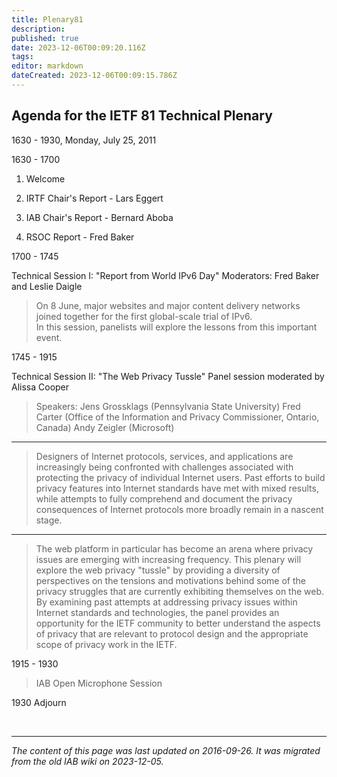 ```yaml
---
title: Plenary81
description: 
published: true
date: 2023-12-06T00:09:20.116Z
tags: 
editor: markdown
dateCreated: 2023-12-06T00:09:15.786Z
---
```


## Agenda for the IETF 81 Technical Plenary
1630 - 1930, Monday, July 25, 2011

1630 - 1700

1. Welcome

2. IRTF Chair's Report - Lars Eggert

3. IAB Chair's Report - Bernard Aboba

4. RSOC Report - Fred Baker

1700 - 1745


Technical Session I: "Report from World IPv6 Day" Moderators: Fred Baker and Leslie Daigle
> 
>    On 8 June, major websites and major content delivery networks
>    joined together for the first global-scale trial of IPv6.  
>    In this session, panelists will explore the lessons
>    from this important event.

1745 - 1915

Technical Session II: "The Web Privacy Tussle" Panel session moderated by Alissa Cooper

>  Speakers:
>  Jens Grossklags (Pennsylvania State University)
>  Fred Carter (Office of the Information and Privacy Commissioner, Ontario, Canada)
>  Andy Zeigler (Microsoft)

---

> Designers of Internet protocols, services, and applications are increasingly being confronted with challenges associated with protecting the privacy of individual Internet users. Past efforts to build privacy features into Internet standards have met with mixed results, while attempts to fully comprehend and document the privacy consequences of Internet protocols more broadly remain in a nascent stage.
 
--- 
 
>  The web platform in particular has become an arena where privacy issues are emerging with increasing frequency. This plenary will explore the web privacy "tussle" by providing a diversity of perspectives on the tensions and motivations behind some of the privacy struggles that are currently exhibiting themselves on the web. By examining past attempts at addressing privacy issues within Internet standards and technologies, the panel provides an opportunity for the IETF community to better understand the aspects of privacy that are relevant to protocol design and the appropriate scope of privacy work in the IETF.
   
   
1915 - 1930

>   IAB Open Microphone Session
  
  
1930 Adjourn

&nbsp;
&nbsp;
&nbsp;

---

*The content of this page was last updated on 2016-09-26. It was migrated from the old IAB wiki on 2023-12-05.*
